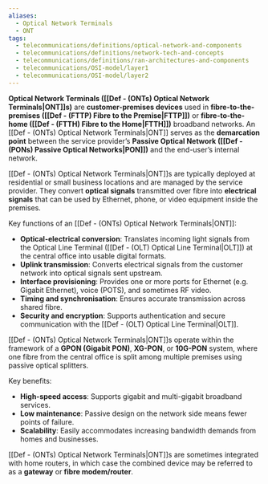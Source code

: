```yaml
---
aliases:
  - Optical Network Terminals
  - ONT
tags:
  - telecommunications/definitions/optical-network-and-components
  - telecommunications/definitions/network-tech-and-concepts
  - telecommunications/definitions/ran-architectures-and-components
  - telecommunications/OSI-model/layer1
  - telecommunications/OSI-model/layer2
---
```


**Optical Network Terminals ([[Def - (ONTs) Optical Network Terminals|ONT]]s)** are **customer-premises devices** used in **fibre-to-the-premises ([[Def - (FTTP) Fibre to the Premise|FTTP]])** or **fibre-to-the-home ([[Def - (FTTH) Fibre to the Home|FTTH]])** broadband networks. An [[Def - (ONTs) Optical Network Terminals|ONT]] serves as the **demarcation point** between the service provider’s **Passive Optical Network ([[Def - (PONs) Passive Optical Networks|PON]])** and the end-user’s internal network.

[[Def - (ONTs) Optical Network Terminals|ONT]]s are typically deployed at residential or small business locations and are managed by the service provider. They convert **optical signals** transmitted over fibre into **electrical signals** that can be used by Ethernet, phone, or video equipment inside the premises.

Key functions of an [[Def - (ONTs) Optical Network Terminals|ONT]]:
- **Optical-electrical conversion**: Translates incoming light signals from the Optical Line Terminal ([[Def - (OLT) Optical Line Terminal|OLT]]) at the central office into usable digital formats.
- **Uplink transmission**: Converts electrical signals from the customer network into optical signals sent upstream.
- **Interface provisioning**: Provides one or more ports for Ethernet (e.g. Gigabit Ethernet), voice (POTS), and sometimes RF video.
- **Timing and synchronisation**: Ensures accurate transmission across shared fibre.
- **Security and encryption**: Supports authentication and secure communication with the [[Def - (OLT) Optical Line Terminal|OLT]].

[[Def - (ONTs) Optical Network Terminals|ONT]]s operate within the framework of a **GPON (Gigabit PON)**, **XG-PON**, or **10G-PON** system, where one fibre from the central office is split among multiple premises using passive optical splitters.

Key benefits:
- **High-speed access**: Supports gigabit and multi-gigabit broadband services.
- **Low maintenance**: Passive design on the network side means fewer points of failure.
- **Scalability**: Easily accommodates increasing bandwidth demands from homes and businesses.

[[Def - (ONTs) Optical Network Terminals|ONT]]s are sometimes integrated with home routers, in which case the combined device may be referred to as a **gateway** or **fibre modem/router**.
